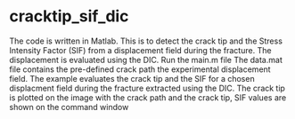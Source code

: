 # cracktip_sif_dic
The code is written in Matlab.
This is to detect the crack tip and the Stress Intensity Factor (SIF) from a displacement field during the fracture. The displacement is evaluated using the DIC.
Run the main.m file
The data.mat file contains the pre-defined crack path the experimental displacement field.
The example evaluates the crack tip and the SIF for a chosen displacment field during the fracture extracted using the DIC.
The crack tip is plotted on the image with the crack path and the crack tip, SIF values are shown on the command window
